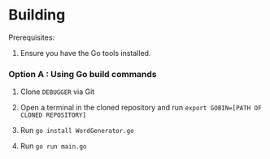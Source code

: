 # Building

Prerequisites:

1. Ensure you have the Go tools installed.

### Option A : Using Go build commands

1. Clone `DEBUGGER` via Git

2. Open a terminal in the cloned repository and run `export GOBIN=[PATH OF  CLONED REPOSITORY]`

3. Run `go install WordGenerator.go`

4. Run `go run main.go`
